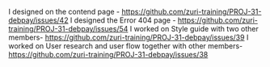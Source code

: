 I designed on the contend page - https://github.com/zuri-training/PROJ-31-debpay/issues/42
I designed the Error 404 page - https://github.com/zuri-training/PROJ-31-debpay/issues/54
I worked on Style guide with two other members- https://github.com/zuri-training/PROJ-31-debpay/issues/39
I worked on User research and user flow together with other members- https://github.com/zuri-training/PROJ-31-debpay/issues/38
